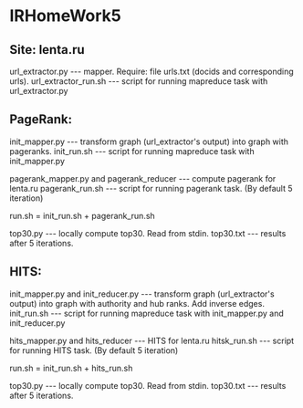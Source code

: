 # IRHomeWork5

## Site: lenta.ru
url\_extractor.py --- mapper. Require: file urls.txt (docids and corresponding urls).
url\_extractor\_run.sh --- script for running mapreduce task with url_extractor.py

## PageRank:
init\_mapper.py --- transform graph (url\_extractor's output) into graph with pageranks.
init\_run.sh --- script for running mapreduce task with init\_mapper.py

pagerank\_mapper.py and pagerank\_reducer --- compute pagerank for lenta.ru
pagerank\_run.sh --- script for running pagerank task. (By default 5 iteration)

run.sh = init\_run.sh + pagerank_run.sh

top30.py --- locally compute top30. Read from stdin.
top30.txt --- results after 5 iterations.

## HITS:
init\_mapper.py and init\_reducer.py --- transform graph (url\_extractor's output) into graph with authority and hub ranks. Add inverse edges.
init\_run.sh --- script for running mapreduce task with init\_mapper.py and init\_reducer.py

hits\_mapper.py and hits\_reducer --- HITS for lenta.ru
hitsk\_run.sh --- script for running HITS task. (By default 5 iteration)

run.sh = init\_run.sh + hits_run.sh

top30.py --- locally compute top30. Read from stdin.
top30.txt --- results after 5 iterations.
